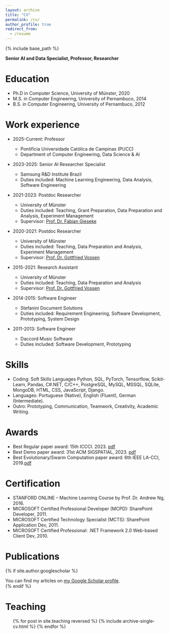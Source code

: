 ```yaml
---
layout: archive
title: "CV"
permalink: /cv/
author_profile: true
redirect_from:
  - /resume
---
```


{% include base_path %}

**Senior AI and Data Specialist, Professor, Researcher**


Education
======
* Ph.D in Computer Science, University of Münster, 2020
* M.S. in Computer Engineering, University of Pernambuco, 2014
* B.S. in Computer Engineering, University of Pernambuco, 2012

Work experience
======
* 2025-Current: Professor 
  * Pontifícia Universidade Católica de Campinas (PUCC)
  * Department of Computer Engineering, Data Science & AI

* 2023-2025: Senior AI Researcher Specialist
  * Samsung R&D Institute Brazil
  * Duties included: Machine Learning Engineering, Data Analysis, Software Engineering

* 2021-2023: Postdoc Researcher
  * University of Münster
  * Duties included: Teaching, Grant Preparation, Data Preparation and Analysis, Experiment Management
  * Supervisor: [Prof. Dr. Fabian Gieseke](https://www.wi.uni-muenster.de/department/mlde/people/fabian-gieseke)

* 2020-2021: Postdoc Researcher
  * University of Münster
  * Duties included: Teaching, Data Preparation and Analysis, Experiment Management
  * Supervisor: [Prof. Dr. Gottfried Vossen](https://www.wi.uni-muenster.de/department/former-groups/dbis/people/gottfried-vossen)

* 2015-2021: Research Assistant
  * University of Münster
  * Duties included: Teaching, Data Preparation and Analysis
  * Supervisor: [Prof. Dr. Gottfried Vossen](https://www.wi.uni-muenster.de/department/former-groups/dbis/people/gottfried-vossen)

* 2014-2015: Software Engineer
  * Stefanini Document Solutions
  * Duties included: Requirement Engineering, Software Development, Prototyping, System Design

* 2011-2013: Software Engineer
  * Daccord Music Software
  * Duties included: Software Development, Prototyping


Skills
======
* Coding: Soft Skills Languages Python, SQL, PyTorch, Tensorflow, Scikit-Learn, Pandas, C#.NET, C/C++,
PostgreSQL, MySQL, MSSQL, SQLite, MongoDB, HTML, CSS, JavaScript, Django.
* Languages: Portuguese (Native), English (Fluent), German (Intermediate). 
* Outro: Prototyping, Communication, Teamwork, Creativity, Academic Writing.

Awards
======
* Best Regular paper award: 15th ICCCI. 2023. [pdf](https://denmartins.github.io/files/certificates/ICCCI2023-Best-Regular-Paper.pdf)
* Best Demo paper award: 31st ACM SIGSPATIAL, 2023. [pdf](https://denmartins.github.io/files/certificates/SIGSPATIAL2023-Best-Demo-Paper.pdf)
* Best Evolutionary/Swarm Computation paper award: 6th IEEE LA-CCI, 2019.[pdf](https://denmartins.github.io/files/certificates/LACCI2019-Best-Paper-Award.pdf) 

Certification
======
* STANFORD ONLINE – Machine Learning Course by Prof. Dr. Andrew Ng, 2016.
* MICROSOFT Certified Professional Developer (MCPD): SharePoint Developer, 2011.
* MICROSOFT Certified Technology Specialist (MCTS): SharePoint Application Dev, 2011.
* MICROSOFT Certified Professional: .NET Framework 2.0 Web-based Client Dev, 2010.

Publications
======

{% if site.author.googlescholar %}
  <div class="wordwrap">You can find my articles on <a href="{{site.author.googlescholar}}">my Google Scholar profile</a>.</div>
{% endif %}


<!-- Talks
======
  <ul>{% for post in site.talks reversed %}
    {% include archive-single-talk-cv.html  %}
  {% endfor %}</ul> -->
  
Teaching
======
  <ul>{% for post in site.teaching reversed %}
    {% include archive-single-cv.html %}
  {% endfor %}</ul>

